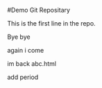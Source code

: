 #Demo Git Repositary

This is the first line in the repo.

Bye bye

again i come

im back
abc.html

add period
